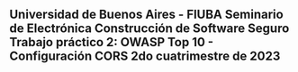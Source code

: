 Universidad de Buenos Aires - FIUBA
Seminario de Electrónica
Construcción de Software Seguro
Trabajo práctico 2: OWASP Top 10 - Configuración CORS
2do cuatrimestre de 2023
---

